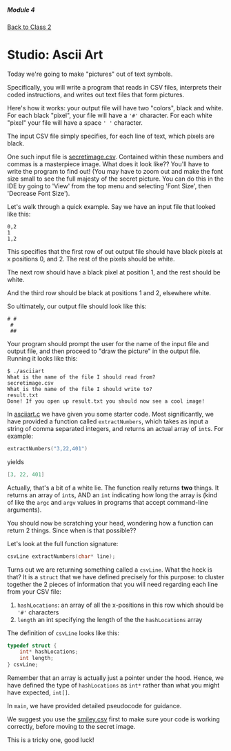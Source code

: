 ##### Module 4

[Back to Class 2](../../class2)


# Studio: Ascii Art

Today we're going to make "pictures" out of text symbols.

Specifically, you will write a program that reads in CSV files, interprets their coded instructions, and writes out text files that form pictures.

Here's how it works: your output file will have two "colors", black and white. For each black "pixel", your file will have a `'#'` character. For each white "pixel" your file will have a space `' '` character. 

The input CSV file simply specifies, for each line of text, which pixels are black.

One such input file is [secretimage.csv](./secretimage.csv). Contained within these numbers and commas is a masterpiece image. What does it look like?? You'll have to write the program to find out! (You may have to zoom out and make the font size small to see the full majesty of the secret picture. You can do this in the IDE by going to 'View' from the top menu and selecting 'Font Size', then 'Decrease Font Size').

Let's walk through a quick example. Say we have an input file that looked like this:
```nohighlight
0,2
1
1,2
```
This specifies that the first row of out output file should have black pixels at x positions 0, and 2. The rest of the pixels should be white.

The next row should have a black pixel at position 1, and the rest should be white.

And the third row should be black at positions 1 and 2, elsewhere white.

So ultimately, our output file should look like this:
```nohighlight
# #
 #
 ##
```

Your program should prompt the user for the name of the input file and output file, and then proceed to "draw the picture" in the output file. Running it looks like this:

```nohighlight
$ ./asciiart
What is the name of the file I should read from?
secretimage.csv
What is the name of the file I should write to?
result.txt
Done! If you open up result.txt you should now see a cool image!
```

In [asciiart.c](./asciiart.html) we have given you some starter code. Most significantly, we have provided a function called `extractNumbers`, which takes as input a string of comma separated integers, and returns an actual array of `int`s. For example: 
```c
extractNumbers("3,22,401")
``` 
yields 
```c
[3, 22, 401]
```

Actually, that's a bit of a white lie. The function really returns **two** things. It returns an array of `int`s, AND an `int` indicating how long the array is (kind of like the `argc` and `argv` values in programs that accept command-line arguments).

You should now be scratching your head, wondering how a function can return 2 things. Since when is that possible?? 

Let's look at the full function signature:
```c
csvLine extractNumbers(char* line);
```
Turns out we are returning something called a `csvLine`. What the heck is that? It is a `struct` that we have defined precisely for this purpose: to cluster together the 2 pieces of information that you will need regarding each line from your CSV file: 

1. `hashLocations`: an array of all the x-positions in this row which should be `'#'` characters
2. `length` an int specifying the length of the the `hashLocations` array

The definition of `csvLine` looks like this:
```c
typedef struct {
    int* hashLocations;
    int length;
} csvLine;
```

Remember that an array is actually just a pointer under the hood. Hence, we have defined the type of `hashLocations` as `int*` rather than what you might have expected, `int[]`.

In `main`, we have provided detailed pseudocode for guidance.

We suggest you use the [smiley.csv](./smiley.csv) first to make sure your code is working correctly, before moving to the secret image. 

This is a tricky one, good luck!
